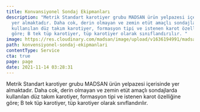 ```yaml
---
title: Konvansiyonel Sondaj Ekipmanları
description: "Metrik Standart karotiyer grubu MADSAN ürün yelpazesi içerisinde
  yer almaktadır. Daha cok, derin olmayan ve zemin etüt amaçlı sondajlarda
  kullanılan düz takım karotiyer, formasyon tipi ve istenen karot özelliğine
  göre; B tek tüp karotiyer, tüp karotiyer olarak sınıflandırılır. "
image: https://res.cloudinary.com/madsan/image/upload/v1636194991/madsan-stock/IMG_3204_qrtylf.jpg
path: konvensiyonel-sondaj-ekipmanlari
contentType: Service
cta: true
page: page
date: 2021-11-14 03:28:31
---
```


Metrik Standart karotiyer grubu MADSAN ürün yelpazesi içerisinde yer almaktadır. Daha cok, derin olmayan ve zemin etüt amaçlı sondajlarda kullanılan düz takım karotiyer, formasyon tipi ve istenen karot özelliğine göre; B tek tüp karotiyer, tüp karotiyer olarak sınıflandırılır.